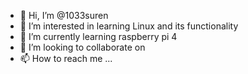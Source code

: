 - 👋 Hi, I’m @1033suren
- 👀 I’m interested in learning Linux and its functionality
- 🌱 I’m currently learning raspberry pi 4
- 💞️ I’m looking to collaborate on 
- 📫 How to reach me ...

<!---
1033suren/1033suren is a ✨ special ✨ repository because its `README.md` (this file) appears on your GitHub profile.
You can click the Preview link to take a look at your changes.
--->
